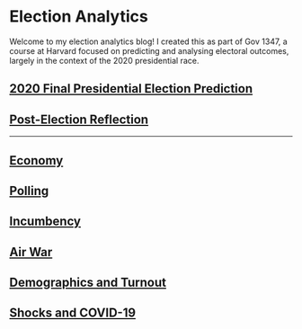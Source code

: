 # Election Analytics

Welcome to my election analytics blog! I created this as part of Gov 1347, a course at Harvard focused on predicting and analysing electoral outcomes, largely in the context of the 2020 presidential race. 

## [2020 Final Presidential Election Prediction](posts/final_prediction.md)

## [Post-Election Reflection](posts/reflection.md)

-----------------------------------------------------------------------

## [Economy](posts/economy_2.md)

## [Polling](posts/polling_3.md)

## [Incumbency](posts/incumbency_4.md)

## [Air War](posts/air_5.md)

## [Demographics and Turnout](posts/ground_game_6.md)

## [Shocks and COVID-19](posts/shocks_7.md)


